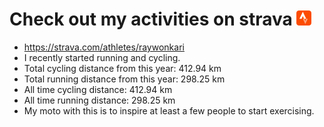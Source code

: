 # Check out my activities on strava ![logo](https://github.com/raywonkari/raywonkari/blob/master/logo/strava.png)
* https://strava.com/athletes/raywonkari
* I recently started running and cycling.
* Total cycling distance from this year: 412.94 km
* Total running distance from this year: 298.25 km
* All time cycling distance: 412.94 km
* All time running distance: 298.25 km
* My moto with this is to inspire at least a few people to start exercising.
